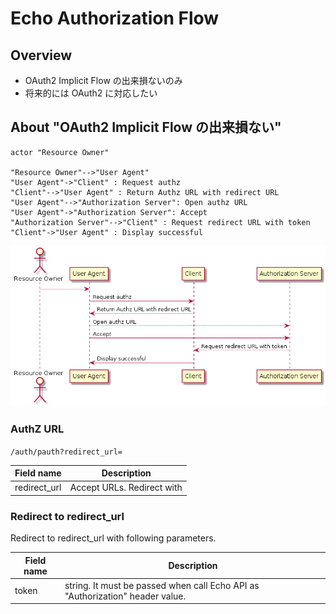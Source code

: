 Echo Authorization Flow
===

Overview
---
- OAuth2 Implicit Flow の出来損ないのみ
- 将来的には OAuth2 に対応したい

About "OAuth2 Implicit Flow の出来損ない"
---

```uml
actor "Resource Owner"

"Resource Owner"-->"User Agent"
"User Agent"->"Client" : Request authz
"Client"-->"User Agent" : Return Authz URL with redirect URL
"User Agent"-->"Authorization Server": Open authz URL
"User Agent"->"Authorization Server": Accept
"Authorization Server"-->"Client" : Request redirect URL with token
"Client"->"User Agent" : Display successful

```

[![](./_resources/psuedo-implicit-flow.png)]()

### AuthZ URL
`/auth/pauth?redirect_url=`

Field name | Description
-- | --
redirect_url | Accept URLs. Redirect with

### Redirect to redirect_url
Redirect to redirect_url with following parameters.

Field name | Description
-- | --
token | string. It must be passed when call Echo API as "Authorization" header value.
